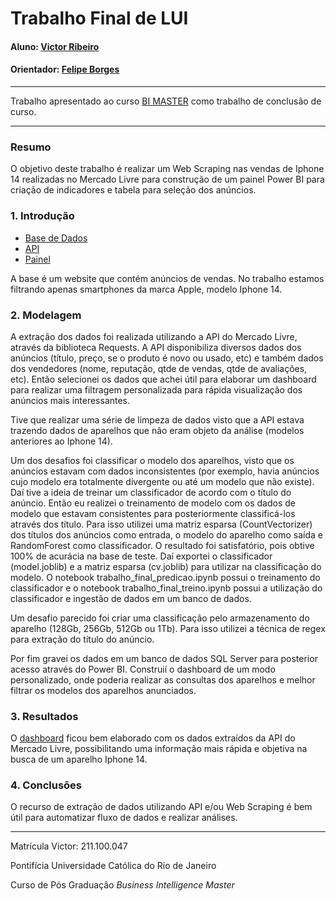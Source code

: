 <!-- antes de enviar a versão final, solicitamos que todos os comentários, colocados para orientação ao aluno, sejam removidos do arquivo -->
# Trabalho Final de LUI

#### Aluno: [Victor Ribeiro](https://github.com/victorgrrtj)
#### Orientador: [Felipe Borges](https://github.com/link_do_github)

---

Trabalho apresentado ao curso [BI MASTER](https://ica.puc-rio.ai/bi-master) como trabalho de conclusão de curso.

---

### Resumo

<!-- trocar o texto abaixo pelo resumo do trabalho, em português -->

O objetivo deste trabalho é realizar um Web Scraping nas vendas de Iphone 14 realizadas no Mercado Livre para construção de um painel Power BI para criação de indicadores e tabela para seleção dos anúncios.

### 1. Introdução

- [Base de Dados](https://lista.mercadolivre.com.br/iphone-14#D[A:iphone%2014])
- [API](https://api.mercadolibre.com/sites/MLB/search?q=Iphone%2014&offset=0)
- [Painel](https://app.powerbi.com/view?r=eyJrIjoiNDkyOGZlODAtNThmMy00MjYxLWI1ZWQtZGQ4YTczM2U0N2FkIiwidCI6ImYxYWU0NGY0LWUzYmEtNDViMC05ZGJhLWNkNGU1ZTZlMGZlNCJ9)

A base é um website que contém anúncios de vendas. No trabalho estamos filtrando apenas smartphones da marca Apple, modelo Iphone 14.

### 2. Modelagem

A extração dos dados foi realizada utilizando a API do Mercado Livre, através da biblioteca Requests. A API disponibiliza diversos dados dos anúncios (título, preço, se o produto é novo ou usado, etc) e também dados dos vendedores (nome, reputação, qtde de vendas, qtde de avaliações, etc). Então selecionei os dados que achei útil para elaborar um dashboard para realizar uma filtragem personalizada para rápida visualização dos anúncios mais interessantes. 

Tive que realizar uma série de limpeza de dados visto que a API estava trazendo dados de aparelhos que não eram objeto da análise (modelos anteriores ao Iphone 14).

Um dos desafios foi classificar o modelo dos aparelhos, visto que os anúncios estavam com dados inconsistentes (por exemplo, havia anúncios cujo modelo era totalmente divergente ou até um modelo que não existe). Daí tive a ideia de treinar um classificador de acordo com o título do anúncio. Então eu realizei o treinamento de modelo com os dados de modelo que estavam consistentes para posteriormente classificá-los através dos título. Para isso utilizei uma matriz esparsa (CountVectorizer) dos títulos dos anúncios como entrada, o modelo do aparelho como saída e RandomForest como classificador. O resultado foi satisfatório, pois obtive 100% de acurácia na base de teste. Daí exportei o classificador (model.joblib) e a matriz esparsa (cv.joblib) para utilizar na classificação do modelo. O notebook trabalho_final_predicao.ipynb possui o treinamento do classificador e o notebook trabalho_final_treino.ipynb possui a utilização do classificador e ingestão de dados em um banco de dados.

Um desafio parecido foi criar uma classificação pelo armazenamento do aparelho (128Gb, 256Gb, 512Gb ou 1Tb). Para isso utilizei a técnica de regex para extração do título do anúncio.

Por fim gravei os dados em um banco de dados SQL Server para posterior acesso através do Power BI. Construií o dashboard de um modo personalizado, onde poderia realizar as consultas dos aparelhos e melhor filtrar os modelos dos aparelhos anunciados.

### 3. Resultados

O [dashboard](https://app.powerbi.com/view?r=eyJrIjoiNDkyOGZlODAtNThmMy00MjYxLWI1ZWQtZGQ4YTczM2U0N2FkIiwidCI6ImYxYWU0NGY0LWUzYmEtNDViMC05ZGJhLWNkNGU1ZTZlMGZlNCJ9) ficou bem elaborado com os dados extraídos da API do Mercado Livre, possibilitando uma informação mais rápida e objetiva na busca de um aparelho Iphone 14.

### 4. Conclusões

O recurso de extração de dados utilizando API e/ou Web Scraping é bem útil para automatizar fluxo de dados e realizar análises. 

---

Matrícula Victor: 211.100.047

Pontifícia Universidade Católica do Rio de Janeiro

Curso de Pós Graduação *Business Intelligence Master*
